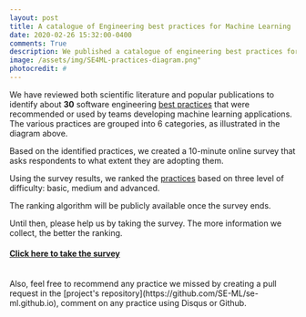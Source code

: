 ```yaml
---
layout: post
title: A catalogue of Engineering best practices for Machine Learning
date: 2020-02-26 15:32:00-0400
comments: True
description: We published a catalogue of engineering best practices for ML applications.
image: /assets/img/SE4ML-practices-diagram.png"
photocredit: #
---
```


We have reviewed both scientific literature and popular publications to identify about **30** software engineering [best practices](/practices) that were recommended or used by teams developing machine learning applications.
The various practices are grouped into 6 categories, as illustrated in the diagram above.

Based on the identified practices, we created a 10-minute online survey that asks respondents to what extent they are adopting them.

Using the survey results, we ranked the [practices](/practices) based on three level of difficulty: basic, medium and advanced.

The ranking algorithm will be publicly available once the survey ends.

Until then, please help us by taking the survey. The more information we collect, the better the ranking.

#### [Click here to take the survey](/survey/)

<br>
Also, feel free to recommend any practice we missed by creating a pull request in the [project's repository](https://github.com/SE-ML/se-ml.github.io), comment on any practice using Disqus or Github.




<!-- We will share the results of the survey on this website.

If you want to know more about the survey, or you want to be notified when the results are available, please contact <a href="mailto:j.m.w.visser@liacs.leidenuniv.nl"> Joost Visser</a>.

If you are interested in the literature we collected while creating our survey, check out our <a href="https://github.com/SE-ML/awesome-seml/blob/master/readme.md" target="_blank">awesome list</a>!

 -->
